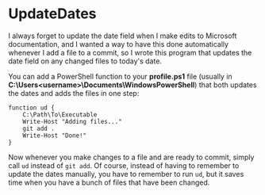 # UpdateDates
I always forget to update the date field when I make edits to Microsoft documentation, and I wanted a way to have this done automatically whenever I add a file to a commit, so I wrote this program that updates the date field on any changed files to today's date.

You can add a PowerShell function to your **profile.ps1** file (usually in **C:\Users\<username>\Documents\WindowsPowerShell**) that both updates the dates and adds the files in one step:

```posh
function ud {
    C:\Path\To\Executable
    Write-Host "Adding files..."
    git add .
    Write-Host "Done!"
}
```

Now whenever you make changes to a file and are ready to commit, simply call `ud` instead of `git add`. Of course, instead of having to remember to update the dates manually, you have to remember to run `ud`, but it saves time when you have a bunch of files that have been changed.
